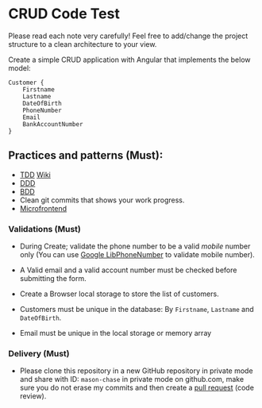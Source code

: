 # CRUD Code Test 

Please read each note very carefully!
Feel free to add/change the project structure to a clean architecture to your view.

Create a simple CRUD application with Angular that implements the below model:
```
Customer {
	Firstname
	Lastname
	DateOfBirth
	PhoneNumber
	Email
	BankAccountNumber
}
```
## Practices and patterns (Must):

- [TDD](https://angular.io/guide/testing) [Wiki](https://en.wikipedia.org/wiki/Test-driven_development)
- [DDD](https://en.wikipedia.org/wiki/Domain-driven_design)
- [BDD](https://en.wikipedia.org/wiki/Behavior-driven_development)
- Clean git commits that shows your work progress.
- [Microfrontend](https://en.wikipedia.org/wiki/Microfrontend)

### Validations (Must)

- During Create; validate the phone number to be a valid *mobile* number only (You can use [Google LibPhoneNumber](https://github.com/google/libphonenumber) to validate mobile number).

- A Valid email and a valid account number must be checked before submitting the form.

- Create a Browser local storage to store the list of customers.

- Customers must be unique in the database: By `Firstname`, `Lastname` and `DateOfBirth`.

- Email must be unique in the local storage or memory array

### Delivery (Must)
- Please clone this repository in a new GitHub repository in private mode and share with ID: `mason-chase` in private mode on github.com, make sure you do not erase my commits and then create a [pull request](https://docs.github.com/en/pull-requests/collaborating-with-pull-requests/proposing-changes-to-your-work-with-pull-requests/about-pull-requests) (code review).
